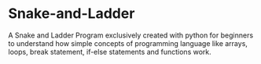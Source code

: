 # Snake-and-Ladder
A Snake and Ladder Program exclusively created with python for beginners to understand how simple concepts of programming language like arrays, loops, break statement, if-else statements and functions work.
